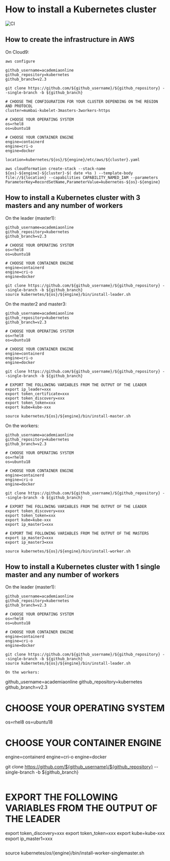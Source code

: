 # How to install a Kubernetes cluster
![CI](https://github.com/academiaonline/kubernetes/workflows/CI/badge.svg?branch=v2.3)

## How to create the infrastructure in AWS
On Cloud9:
```
aws configure

github_username=academiaonline
github_repository=kubernetes
github_branch=v2.3

git clone https://github.com/${github_username}/${github_repository} --single-branch -b ${github_branch}

# CHOOSE THE CONFIGURATION FOR YOUR CLUSTER DEPENDING ON THE REGION AND PROTOCOL
cluster=mumbai-kubelet-3masters-3workers-https

# CHOOSE YOUR OPERATING SYSTEM
os=rhel8
os=ubuntu18

# CHOOSE YOUR CONTAINER ENGINE
engine=containerd
engine=cri-o
engine=docker

location=kubernetes/${os}/${engine}/etc/aws/${cluster}.yaml

aws cloudformation create-stack --stack-name ${os}-${engine}-${cluster}-$( date +%s ) --template-body file://${location} --capabilities CAPABILITY_NAMED_IAM --parameters ParameterKey=RecordSetName,ParameterValue=kubernetes-${os}-${engine}
```

## How to install a Kubernetes cluster with 3 masters and any number of workers
On the leader (master1):
```
github_username=academiaonline
github_repository=kubernetes
github_branch=v2.3

# CHOOSE YOUR OPERATING SYSTEM
os=rhel8
os=ubuntu18

# CHOOSE YOUR CONTAINER ENGINE
engine=containerd
engine=cri-o
engine=docker

git clone https://github.com/${github_username}/${github_repository} --single-branch -b ${github_branch}
source kubernetes/${os}/${engine}/bin/install-leader.sh
```
On the master2 and master3:
```
github_username=academiaonline
github_repository=kubernetes
github_branch=v2.3

# CHOOSE YOUR OPERATING SYSTEM
os=rhel8
os=ubuntu18

# CHOOSE YOUR CONTAINER ENGINE
engine=containerd
engine=cri-o
engine=docker

git clone https://github.com/${github_username}/${github_repository} --single-branch -b ${github_branch}

# EXPORT THE FOLLOWING VARIABLES FROM THE OUTPUT OF THE LEADER
export ip_leader=xxx
export token_certificate=xxx
export token_discovery=xxx
export token_token=xxx
export kube=kube-xxx

source kubernetes/${os}/${engine}/bin/install-master.sh
```
On the workers:
```
github_username=academiaonline
github_repository=kubernetes
github_branch=v2.3

# CHOOSE YOUR OPERATING SYSTEM
os=rhel8
os=ubuntu18

# CHOOSE YOUR CONTAINER ENGINE
engine=containerd
engine=cri-o
engine=docker

git clone https://github.com/${github_username}/${github_repository} --single-branch -b ${github_branch}

# EXPORT THE FOLLOWING VARIABLES FROM THE OUTPUT OF THE LEADER
export token_discovery=xxx
export token_token=xxx
export kube=kube-xxx
export ip_master1=xxx

# EXPORT THE FOLLOWING VARIABLES FROM THE OUTPUT OF THE MASTERS
export ip_master2=xxx
export ip_master3=xxx

source kubernetes/${os}/${engine}/bin/install-worker.sh
```

## How to install a Kubernetes cluster with 1 single master and any number of workers
On the leader (master1):
```
github_username=academiaonline
github_repository=kubernetes
github_branch=v2.3

# CHOOSE YOUR OPERATING SYSTEM
os=rhel8
os=ubuntu18

# CHOOSE YOUR CONTAINER ENGINE
engine=containerd
engine=cri-o
engine=docker

git clone https://github.com/${github_username}/${github_repository} --single-branch -b ${github_branch}
source kubernetes/${os}/${engine}/bin/install-leader.sh
```
```
On the workers:
```
github_username=academiaonline
github_repository=kubernetes
github_branch=v2.3

# CHOOSE YOUR OPERATING SYSTEM
os=rhel8
os=ubuntu18

# CHOOSE YOUR CONTAINER ENGINE
engine=containerd
engine=cri-o
engine=docker

git clone https://github.com/${github_username}/${github_repository} --single-branch -b ${github_branch}
```
```
# EXPORT THE FOLLOWING VARIABLES FROM THE OUTPUT OF THE LEADER
export token_discovery=xxx
export token_token=xxx
export kube=kube-xxx
export ip_master1=xxx
```
```
source kubernetes/${os}/${engine}/bin/install-worker-singlemaster.sh
```
